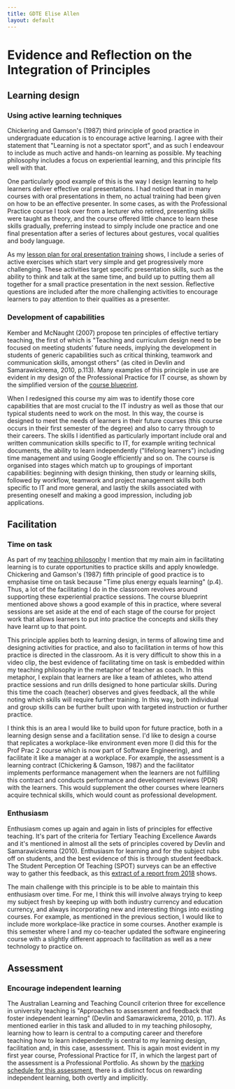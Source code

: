 ```yaml
---
title: GDTE Elise Allen
layout: default
---
```


# Evidence and Reflection on the Integration of Principles

## Learning design
### Using active learning techniques
Chickering and Gamson's (1987) third principle of good practice in undergraduate education is to encourage active learning. I agree with their statement that "Learning is not a spectator sport", and as such I endeavour to include as much active and hands-on learning as possible. My teaching philosophy includes a focus on experiential learning, and this principle fits well with that.

One particularly good example of this is the way I design learning to help learners deliver effective oral presentations. I had noticed that in many courses with oral presentations in them, no actual training had been given on how to be an effective presenter. In some cases, as with the Professional Practice course I took over from a lecturer who retired, presenting skills were taught as theory, and the course offered little chance to learn these skills gradually, preferring instead to simply include one practice and one final presentation after a series of lectures about gestures, vocal qualities and body language.

As my [lesson plan for oral presentation training](Lesson%20Plan%20PP%2013-1.pdf) shows, I include a series of active exercises which start very simple and get progressively more challenging. These activities target specific presentation skills, such as the ability to think and talk at the same time, and build up to putting them all together for a small practice presentation in the next session. Reflective questions are included after the more challenging activities to encourage learners to pay attention to their qualities as a presenter.

### Development of capabilities
Kember and McNaught (2007) propose ten principles of effective tertiary teaching, the first of which is "Teaching and curriculum design need to be focused on meeting students’ future needs, implying the development in students of generic capabilities such as critical thinking, teamwork and communication skills, amongst others" (as cited in Devlin and Samarawickrema, 2010, p.113). Many examples of this principle in use are evident in my design of the Professional Practice for IT course, as shown by the simplified version of the [course blueprint](PP1%20Blueprint%20v3%202018.pdf).

When I redesigned this course my aim was to identify those core capabilities that are most crucial to the IT industry as well as those that our typical students need to work on the most. In this way, the course is designed to meet the needs of learners in their future courses (this course occurs in their first semester of the degree) and also to carry through to their careers. The skills I identified as particularly important include oral and written communication skills specific to IT, for example writing technical documents, the ability to learn independently ("lifelong learners") including time management and using Google efficiently and so on. The course is organised into stages which match up to groupings of important capabilities: beginning with design thinking, then study or learning skills, followed by workflow, teamwork and project management skills both specific to IT and more general, and lastly the skills associated with presenting oneself and making a good impression, including job applications.

## Facilitation
### Time on task
As part of my [teaching philosophy](teaching-philosophy.html) I mention that my main aim in facilitating learning is to curate opportunities to practice skills and apply knowledge. Chickering and Gamson's (1987) fifth principle of good practice is to emphasise time on task because "Time plus energy equals learning" (p.4). Thus, a lot of the facilitating I do in the classroom revolves around supporting these experiential practice sessions. The course blueprint mentioned above shows a good example of this in practice, where several sessions are set aside at the end of each stage of the course for project work that allows learners to put into practice the concepts and skills they have learnt up to that point.

This principle applies both to learning design, in terms of allowing time and designing activities for practice, and also to facilitation in terms of how this practice is directed in the classroom. As it is very difficult to show this in a video clip, the best evidence of facilitating time on task is embedded within my teaching philosophy in the metaphor of teacher as coach. In this metaphor, I explain that learners are like a team of athletes, who attend practice sessions and run drills designed to hone particular skills. During this time the coach (teacher) observes and gives feedback, all the while noting which skills will require further training. In this way, both individual and group skills can be further built upon with targeted instruction or further practice.

I think this is an area I would like to build upon for future practice, both in a learning design sense and a facilitation sense. I'd like to design a course that replicates a workplace-like environment even more (I did this for the Prof Prac 2 course which is now part of Software Engineering), and facilitate it like a manager at a workplace. For example, the assessment is a learning contract (Chickering & Gamson, 1987) and the facilitator implements performance management when the learners are not fulfilling this contract and conducts performance and development reviews (PDR) with the learners. This would supplement the other courses where learners acquire technical skills, which would count as professional development.

### Enthusiasm
Enthusiasm comes up again and again in lists of principles for effective teaching. It's part of the criteria for Tertiary Teaching Excellence Awards and it's mentioned in almost all the sets of principles covered by Devlin and Samarawickrema (2010). Enthusiasm for learning and for the subject rubs off on students, and the best evidence of this is through student feedback. The Student Perception Of Teaching (SPOT) surveys can be an effective way to gather this feedback, as this [extract of a report from 2018](EliseAllen-SPOT-ProfessionalPracticeforIT%204.pdf) shows.

The main challenge with this principle is to be able to maintain this enthusiasm over time. For me, I think this will involve always trying to keep my subject fresh by keeping up with both industry currency and education currency, and always incorporating new and interesting things into existing courses. For example, as mentioned in the previous section, I would like to include more workplace-like practice in some courses. Another example is this semester where I and my co-teacher updated the software engineering course with a slightly different approach to facilitation as well as a new technology to practice on.


## Assessment
### Encourage independent learning
The Australian Learning and Teaching Council criterion three for excellence in university teaching is "Approaches to assessment and feedback that foster independent learning" (Devlin and Samarawickrema, 2010, p. 117). As mentioned earlier in this task and alluded to in my teaching philosophy, learning how to learn is central to a computing career and therefore teaching how to learn independently is central to my learning design, facilitation and, in this case, assessment. This is again most evident in my first year course, Professional Practice for IT, in which the largest part of the assessment is a Professional Portfolio. As shown by the [marking schedule for this assessment](Performance%20portfolio%20rubric%20v2018%20colour.pdf), there is a distinct focus on rewarding independent learning, both overtly and implicitly.